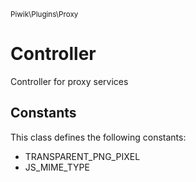 <small>Piwik\Plugins\Proxy</small>

Controller
==========

Controller for proxy services


Constants
---------

This class defines the following constants:

- TRANSPARENT_PNG_PIXEL
- JS_MIME_TYPE

